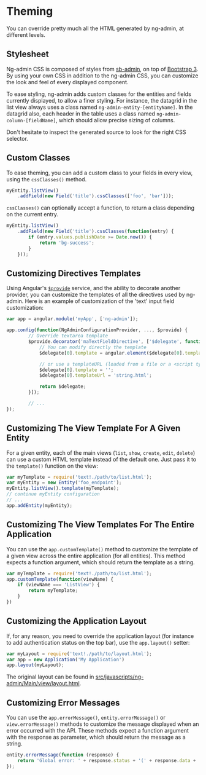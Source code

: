 # Theming

You can override pretty much all the HTML generated by ng-admin, at different levels.

## Stylesheet

Ng-admin CSS is composed of styles from [sb-admin](http://ironsummitmedia.github.io/startbootstrap-sb-admin-2/), on top of [Bootstrap 3](http://getbootstrap.com/). By using your own CSS in addition to the ng-admin CSS, you can customize the look and feel of every displayed component. 

To ease styling, ng-admin adds custom classes for the entities and fields currently displayed, to allow a finer styling. For instance, the datagrid in the list view always uses a class named `ng-admin-entity-[entityName]`. In the datagrid also, each header in the table uses a class named `ng-admin-column-[fieldName]`, which should allow precise sizing of columns. 

Don't hesitate to inspect the generated source to look for the right CSS selector.

## Custom Classes

To ease theming, you can add a custom class to your fields in every view, using the `cssClasses()` method.

```js
myEntity.listView()
    .addField(new Field('title').cssClasses(['foo', 'bar']));
```

`cssClasses()` can optionally accept a function, to return a class depending on the current entry.

```js
myEntity.listView()
    .addField(new Field('title').cssClasses(function(entry) {
        if (entry.values.publishDate >= Date.now()) {
            return 'bg-success';
        }
    }));
```

## Customizing Directives Templates

Using Angular's [`$provide`](https://docs.angularjs.org/api/auto/service/$provide) service, and the ability to decorate another provider, you can customize the templates of all the directives used by ng-admin. Here is an example of customization of the 'text' input field customization:

```js
var app = angular.module('myApp', ['ng-admin']);

app.config(function(NgAdminConfigurationProvider, ..., $provide) {
        // Override textarea template
        $provide.decorator('maTextFieldDirective', ['$delegate', function ($delegate) {
            // You can modify directly the template
            $delegate[0].template = angular.element($delegate[0].template).addClass('MyClass')[0].outerHTML;

            // or use a templateURL (loaded from a file or a <script type="text/ng-template" id="string.html"></script> tag)
            $delegate[0].template = '';
            $delegate[0].templateUrl = 'string.html';

            return $delegate;
        }]);

        // ...
});
```

## Customizing The View Template For A Given Entity

For a given entity, each of the main views (`list`, `show`, `create`, `edit`, `delete`) can use a custom HTML template instead of the default one. Just pass it to the `template()` function on the view:

```js
var myTemplate = require('text!./path/to/list.html');
var myEntity = new Entity('foo_endpoint');
myEntity.listView().template(myTemplate);
// continue myEntity configuration
// ...
app.addEntity(myEntity);
```

## Customizing The View Templates For The Entire Application

You can use the `app.customTemplate()` method to customize the template of a given view across the entire application (for all entities). This method expects a function argument, which should return the template as a string.

```js
var myTemplate = require('text!./path/to/list.html');
app.customTemplate(function(viewName) {
    if (viewName === 'ListView') {
        return myTemplate;
    }
})
```

## Customizing the Application Layout

If, for any reason, you need to override the application layout (for instance to add authentication status on the top bar), use the `app.layout()` setter:

```js
var myLayout = require('text!./path/to/layout.html');
var app = new Application('My Application') 
app.layout(myLayout);
```

The original layout can be found in [src/javascripts/ng-admin/Main/view/layout.html](../src/javascripts/ng-admin/Main/view/layout.html).

## Customizing Error Messages

You can use the `app.errorMessage()`, `entity.errorMessage()` or `view.errorMessage()` methods to customize the message displayed when an error occurred with the API. These methods expect a function argument with the response as parameter, which should return the message as a string.

```js
entity.errorMessage(function (response) {
    return 'Global error: ' + response.status + '(' + response.data + ')';
});
```
